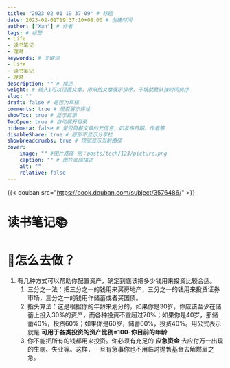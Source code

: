 ```yaml
---
title: "2023 02 01 19 37 09" # 标题
date: 2023-02-01T19:37:10+08:00 # 创建时间
author: ["Xan"] # 作者
tags: # 标签
- Life 
- 读书笔记
- 理财
keywords: # 关键词
- Life 
- 读书笔记
- 理财
description: "" # 描述
weight: # 输入1可以顶置文章，用来给文章展示排序，不填就默认按时间排序
slug: ""
draft: false # 是否为草稿
comments: true # 是否展示评论
showToc: true # 显示目录
TocOpen: true # 自动展开目录
hidemeta: false # 是否隐藏文章的元信息，如发布日期、作者等
disableShare: true # 底部不显示分享栏
showbreadcrumbs: true # 顶部显示当前路径
cover:
    image: "" #图片路径 例：posts/tech/123/picture.png
    caption: "" # 图片底部描述
    alt: ""
    relative: false
---
```


{{< douban src="https://book.douban.com/subject/3576486/" >}}
# 读书笔记📚
# 💪怎么去做？
1. 有几种方式可以帮助你配置资产，确定到底该把多少钱用来投资比较合适。
	1. 三分之一法：把三分之一的钱用来买房地产，三分之一的钱用来投资证券市场，三分之一的钱用作储蓄或者买国债。
	2. 指头算法：这是根据你的年龄来划分的，如果你是30岁，你应该至少在储蓄上投入30%的资产，而各种投资不宜超过70%；如果你是40岁，那储蓄40%，投资60%；如果你是60岁，储蓄60%，投资40%。用公式表示就是 **可用于各类投资的资产比例=100-你目前的年龄**
	3. 你不能把所有的钱都用来投资。你必须有充足的 **应急资金** 去应付万一出现的生病、失业等。这样，一旦有急事你也不用临时抛售基金去解燃眉之急。
